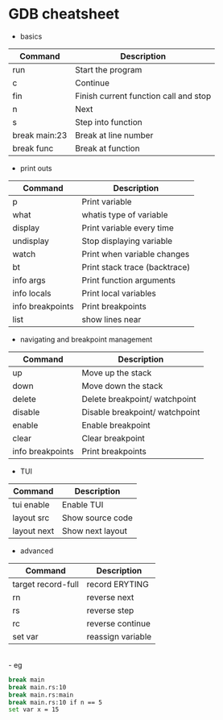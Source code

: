 # GDB cheatsheet

- basics

| Command       | Description                           |
| --------------| ------------------------------------- |
| run           | Start the program                     |
| c             | Continue                              |
| fin           | Finish current function call and stop |
| n             | Next                                  |
| s             | Step into function                    |
| break main:23 | Break at line number                  |
| break func    | Break at function                     |

- print outs 

| Command          | Description                   | 
| ---------------- | ----------------------------- |
| p                | Print variable                |
| what             | whatis type of variable       |
| display          | Print variable every time     |
| undisplay        | Stop displaying variable      |
| watch            | Print when variable changes   |
| bt               | Print stack trace (backtrace) |
| info args        | Print function arguments      |
| info locals      | Print local variables         |
| info breakpoints | Print breakpoints             |
| list             | show lines near               |

- navigating and breakpoint management 

| Command          | Description                    | 
| ---------------- | ------------------------------ |
| up               | Move up the stack              |
| down             | Move down the stack            |
| delete           | Delete breakpoint/ watchpoint  |
| disable          | Disable breakpoint/ watchpoint |
| enable           | Enable breakpoint              |
| clear            | Clear breakpoint               |
| info breakpoints | Print breakpoints              |

- TUI 

| Command     | Description      |
| ----------- | ---------------- | 
| tui enable  | Enable TUI       |
| layout src  | Show source code |
| layout next | Show next layout |

- advanced

| Command            | Description       |
| ------------------ | ----------------  | 
| target record-full | record ERYTING    |
| rn                 | reverse next      |
| rs                 | reverse step      |
| rc                 | reverse continue  |
| set var            | reassign variable |
 

<br>
- eg

```bash
break main
break main.rs:10
break main.rs:main
break main.rs:10 if n == 5
set var x = 15 
```

